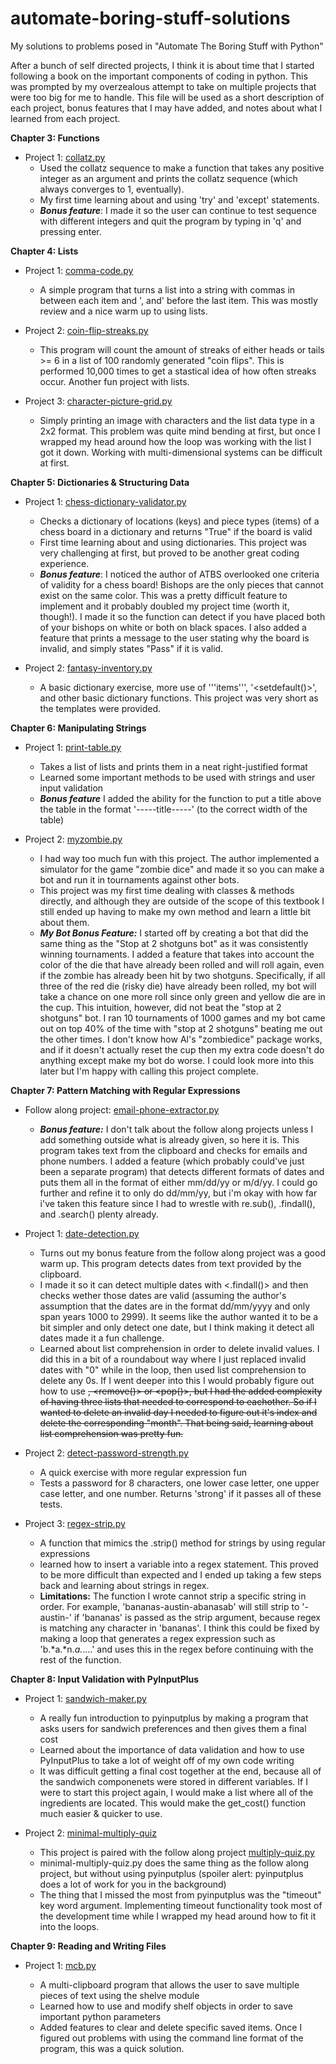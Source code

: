 # automate-boring-stuff-solutions
My solutions to problems posed in "Automate The Boring Stuff with Python"

After a bunch of self directed projects, I think it is about time that I started following a book on the important components of coding in python.  This was prompted by my overzealous attempt to take on multiple projects that were too big for me to handle.  This file will be used as a short description of each project, bonus features that I may have added, and notes about what I learned from each project.

**Chapter 3: Functions**

- Project 1:  [collatz.py](https://github.com/ostin-r/automate-boring-stuff-solutions/blob/main/Chapter%203/collatz.py)  
  - Used the collatz sequence to make a function that takes any positive integer as an argument and prints the collatz sequence (which always converges to 1, eventually).  
  - My first time learning about and using 'try' and 'except' statements.  
  - ***Bonus feature***:  I made it so the user can continue to test sequence with different integers and quit the program by typing in 'q' and pressing enter.

**Chapter 4: Lists**

- Project 1: [comma-code.py](https://github.com/ostin-r/automate-boring-stuff-solutions/blob/main/Chapter%204/comma-code.py)  
  - A simple program that turns a list into a string with commas in between each item and ', and' before the last item.  This was mostly review and a nice warm up to using lists.

- Project 2: [coin-flip-streaks.py](https://github.com/ostin-r/automate-boring-stuff-solutions/blob/main/Chapter%204/coin-flip-streaks.py)  
  - This program will count the amount of streaks of either heads or tails >= 6 in a list of 100 randomly generated "coin flips".  This is performed 10,000 times to get a stastical idea of how often streaks occur.  Another fun project with lists.

- Project 3: [character-picture-grid.py](https://github.com/ostin-r/automate-boring-stuff-solutions/blob/main/Chapter%204/character-picture-grid.py)  
  - Simply printing an image with characters and the list data type in a 2x2 format.  This problem was quite mind bending at first, but once I wrapped my head around how the loop was working with the list I got it down.  Working with multi-dimensional systems can be difficult at first.
  
  
**Chapter 5: Dictionaries & Structuring Data**

- Project 1: [chess-dictionary-validator.py](https://github.com/ostin-r/automate-boring-stuff-solutions/blob/main/Chapter%205/chess-dictionary-validator.py)
  - Checks a dictionary of locations (keys) and piece types (items) of a chess board in a dictionary and returns "True" if the board is valid
  - First time learning about and using dictionaries.  This project was very challenging at first, but proved to be another great coding experience.
  - ***Bonus feature***: I noticed the author of ATBS overlooked one criteria of validity for a chess board!  Bishops are the only pieces that cannot exist on the same color.  This was a pretty difficult feature to implement and it probably doubled my project time (worth it, though!).  I made it so the function can detect if you have placed both of your bishops on white or both on black spaces.  I also added a feature that prints a message to the user stating why the board is invalid, and simply states "Pass" if it is valid.
  
- Project 2: [fantasy-inventory.py](https://github.com/ostin-r/automate-boring-stuff-solutions/blob/main/Chapter%205/fantasy-inventory.py)
  - A basic dictionary exercise, more use of '''items''', '<setdefault()>', and other basic dictionary functions.  This project was very short as the templates were provided.
  
**Chapter 6: Manipulating Strings**
  
- Project 1: [print-table.py](https://github.com/ostin-r/automate-boring-stuff-solutions/blob/main/Chapter%206/print-table.py)
  - Takes a list of lists and prints them in a neat right-justified format
  - Learned some important methods to be used with strings and user input validation
  - ***Bonus feature*** I added the ability for the function to put a title above the table in the format '-----title-----' (to the correct width of the table)
  
- Project 2: [myzombie.py](https://github.com/ostin-r/automate-boring-stuff-solutions/blob/main/Chapter%206/myzombie.py)
  - I had way too much fun with this project.  The author implemented a simulator for the game "zombie dice" and made it so you can make a bot and run it in tournaments against other bots.
  - This project was my first time dealing with classes & methods directly, and although they are outside of the scope of this textbook I still ended up having to make my own method and learn a little bit about them.
  - ***My Bot Bonus Feature:*** I started off by creating a bot that did the same thing as the "Stop at 2 shotguns bot" as it was consistently winning tournaments.  I added a feature that takes into account the color of the die that have already been rolled and will roll again, even if the zombie has already been hit by two shotguns.  Specifically, if all three of the red die (risky die) have already been rolled, my bot will take a chance on one more roll since only green and yellow die are in the cup.  This intuition, however, did not beat the "stop at 2 shotguns" bot.  I ran 10 tournaments of 1000 games and my bot came out on top 40% of the time with "stop at 2 shotguns" beating me out the other times.  I don't know how Al's "zombiedice" package works, and if it doesn't actually reset the cup then my extra code doesn't do anything except make my bot do worse.  I could look more into this later but I'm happy with calling this project complete.

**Chapter 7: Pattern Matching with Regular Expressions**

- Follow along project: [email-phone-extractor.py](https://github.com/ostin-r/automate-boring-stuff-solutions/blob/main/follow-along/email-phone-extractor.py)
  - ***Bonus feature:*** I don't talk about the follow along projects unless I add something outside what is already given, so here it is.  This program takes text from the clipboard and checks for emails and phone numbers.  I added a feature (which probably could've just been a separate program) that detects different formats of dates and puts them all in the format of either mm/dd/yy or m/d/yy.  I could go further and refine it to only do dd/mm/yy, but i'm okay with how far i've taken this feature since I had to wrestle with re.sub(), .findall(), and .search() plenty already.

- Project 1: [date-detection.py](https://github.com/ostin-r/automate-boring-stuff-solutions/blob/main/Chapter%207/date-detection.py)
  - Turns out my bonus feature from the follow along project was a good warm up.  This program detects dates from text provided by the clipboard.
  - I made it so it can detect multiple dates with <.findall()> and then checks wether those dates are valid (assuming the author's assumption that the dates are in the format dd/mm/yyyy and only span years 1000 to 2999).  It seems like the author wanted it to be a bit simpler and only detect one date, but I think making it detect all dates made it a fun challenge.
  - Learned about list comprehension in order to delete invalid values.  I did this in a bit of a roundabout way where I just replaced invalid dates with "0" while in the loop, then used list comprehension to delete any 0s.  If I went deeper into this I would probably figure out how to use <del>, <remove()> or <pop()>, but I had the added complexity of having three lists that needed to correspond to eachother.  So if I wanted to delete an invalid day I needed to figure out it's index and delete the corresponding "month".  That being said, learning about list comprehension was pretty fun.

- Project 2: [detect-password-strength.py](https://github.com/ostin-r/automate-boring-stuff-solutions/blob/main/Chapter%207/detect-password-strength.py)
  - A quick exercise with more regular expression fun
  - Tests a password for 8 characters, one lower case letter, one upper case letter, and one number.  Returns 'strong' if it passes all of these tests.

- Project 3: [regex-strip.py](https://github.com/ostin-r/automate-boring-stuff-solutions/blob/main/Chapter%207/regex-strip.py)
  - A function that mimics the .strip() method for strings by using regular expressions
  - learned how to insert a variable into a regex statement.  This proved to be more difficult than expected and I ended up taking a few steps back and learning about strings in regex.
  - **Limitations:** The function I wrote cannot strip a specific string in order.  For example, 'bananas-austin-abanasab' will still strip to '-austin-' if 'bananas' is passed as the strip argument, because regex is matching any character in 'bananas'.  I think this could be fixed by making a loop that generates a regex expression such as 'b.*a.*n.*a.*....' and uses this in the regex before continuing with the rest of the function.

**Chapter 8: Input Validation with PyInputPlus**
- Project 1: [sandwich-maker.py](https://github.com/ostin-r/automate-boring-stuff-solutions/blob/main/Chapter%208/sandwich-maker.py)
  - A really fun introduction to pyinputplus by making a program that asks users for sandwich preferences and then gives them a final cost
  - Learned about the importance of data validation and how to use PyInputPlus to take a lot of weight off of my own code writing
  - It was difficult getting a final cost together at the end, because all of the sandwich componenets were stored in different variables.  If I were to start this project again, I would make a list where all of the ingredients are located.  This would make the get_cost() function much easier & quicker to use.

- Project 2: [minimal-multiply-quiz](https://github.com/ostin-r/automate-boring-stuff-solutions/blob/main/Chapter%208/minimal-multiply-quiz.py)
  - This project is paired with the follow along project [multiply-quiz.py](https://github.com/ostin-r/automate-boring-stuff-solutions/blob/main/follow-along/multiplication-quiz.py)
  - minimal-multiply-quiz.py does the same thing as the follow along project, but without using pyinputplus (spoiler alert: pyinputplus does a lot of work for you in the background)
  - The thing that I missed the most from pyinputplus was the "timeout" key word argument.  Implementing timeout functionality took most of the development time while I wrapped my head around how to fit it into the loops.

**Chapter 9: Reading and Writing Files**
- Project 1: [mcb.py](https://github.com/ostin-r/automate-boring-stuff-solutions/blob/main/Chapter%209/mcb.py)

  - A multi-clipboard program that allows the user to save multiple pieces of text using the shelve module
  - Learned how to use and modify shelf objects in order to save important python parameters
  - Added features to clear and delete specific saved items.  Once I figured out problems with using the command line format of the program, this was a quick solution.


